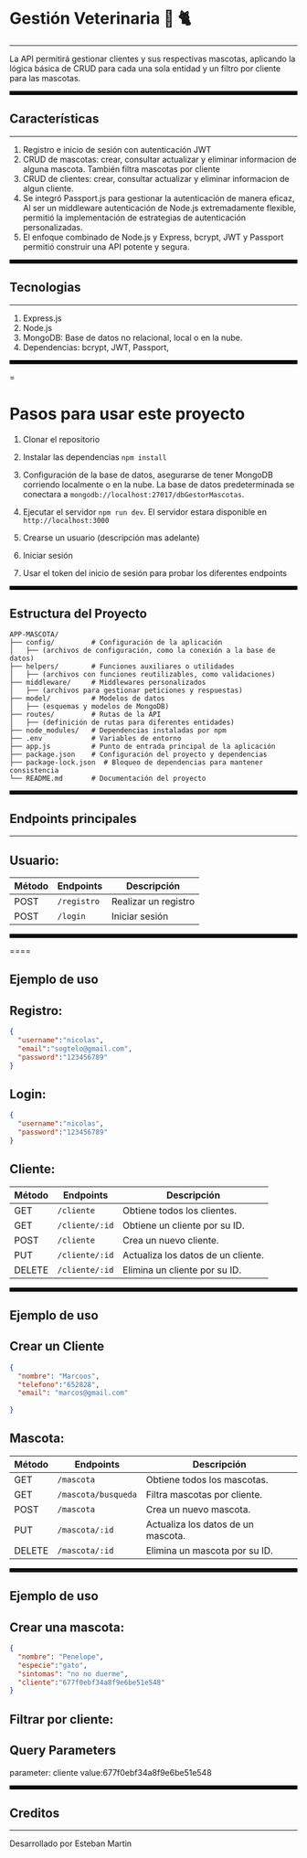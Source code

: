 # Gestión Veterinaria 🐶 🐈
---
La API permitirá gestionar clientes y sus respectivas mascotas, aplicando la lógica básica de CRUD para cada una sola entidad y un filtro por cliente para las mascotas.

<hr style="border: 3px solid #000;">

## Características
---
1. Registro e inicio de sesión con autenticación JWT
2. CRUD de mascotas: crear, consultar actualizar y eliminar informacion de alguna mascota. También filtra mascotas por cliente
3. CRUD de clientes: crear, consultar actualizar y eliminar informacion de algun cliente.
4. Se integró Passport.js  para gestionar la autenticación de manera eficaz, Al ser un middleware autenticación de Node.js extremadamente flexible,  permitió la implementación de estrategias de autenticación personalizadas.
5. El enfoque combinado de Node.js y Express, bcrypt, JWT y Passport permitió construir una API potente y segura.

<hr style="border: 3px solid #000;">

## Tecnologias 
---
1. Express.js
2. Node.js
3. MongoDB: Base de datos no relacional, local o en la nube.
4. Dependencias: bcrypt, JWT, Passport, 

<hr style="border: 3px solid #000;">=

# Pasos para usar este proyecto 

1. Clonar el repositorio

2. Instalar las dependencias ```npm install```
3. Configuración de la base de datos, asegurarse de tener MongoDB corriendo localmente o en la nube. La base de datos predeterminada se conectara a ```mongodb://localhost:27017/dbGestorMascotas```.
4. Ejecutar el servidor ```npm run dev```. El servidor estara disponible en ```http://localhost:3000```
5. Crearse un usuario (descripción mas adelante)
6. Iniciar sesión
7. Usar el token del inicio de sesión para probar los diferentes endpoints

<hr style="border: 3px solid #000;">

## Estructura del Proyecto

```plaintext
APP-MASCOTA/
├── config/         # Configuración de la aplicación
│   ├── (archivos de configuración, como la conexión a la base de datos)
├── helpers/        # Funciones auxiliares o utilidades
│   ├── (archivos con funciones reutilizables, como validaciones)
├── middleware/     # Middlewares personalizados
│   ├── (archivos para gestionar peticiones y respuestas)
├── model/          # Modelos de datos
│   ├── (esquemas y modelos de MongoDB)
├── routes/         # Rutas de la API
│   ├── (definición de rutas para diferentes entidades)
├── node_modules/   # Dependencias instaladas por npm
├── .env            # Variables de entorno
├── app.js          # Punto de entrada principal de la aplicación
├── package.json    # Configuración del proyecto y dependencias
├── package-lock.json  # Bloqueo de dependencias para mantener consistencia
└── README.md       # Documentación del proyecto 
```



<hr style="border: 3px solid #000;">


## Endpoints principales 
---
Usuario:
---

| Método   | Endpoints    | Descripción                         |
|----------|--------------|-------------------------------------|
| POST     | `/registro`  | Realizar un registro                |
| POST     | `/login`     | Iniciar sesión                      |

<hr style="border: 3px solid #000;">====

Ejemplo de uso 
---

Registro: 
---

```json
{
  "username":"nicolas",
  "email":"sogtelo@gmail.com",
  "password":"123456789"
}
```

Login:
---

```json
{
  "username":"nicolas",
  "password":"123456789"
}
```

Cliente:
---
| Método   | Endpoints    | Descripción                         |
|----------|--------------|-------------------------------------|
| GET      | `/cliente`   | Obtiene todos los clientes.         |
| GET      | `/cliente/:id`| Obtiene un cliente por su ID.       |
| POST     | `/cliente`    | Crea un nuevo cliente.              |
| PUT      | `/cliente/:id`| Actualiza los datos de un cliente.  |
| DELETE   | `/cliente/:id`| Elimina un cliente por su ID.       |

<hr style="border: 3px solid #000;">

Ejemplo de uso 
---

Crear un Cliente
---

```json
{
  "nombre": "Marcoos",
  "telefono":"652828",
  "email": "marcos@gmail.com"
  
}
```


Mascota:
---

| Método   | Endpoints      | Descripción                         |
|----------|----------------|-------------------------------------|
| GET      | `/mascota`     | Obtiene todos los mascotas.         |
| GET      | `/mascota/busqueda`| Filtra mascotas por cliente.          |
| POST     | `/mascota`     | Crea un nuevo mascota.              |
| PUT      | `/mascota/:id` | Actualiza los datos de un mascota.  |
| DELETE   | `/mascota/:id` | Elimina un mascota por su ID.       |

<hr style="border: 3px solid #000;">

Ejemplo de uso 
---

Crear una mascota: 
---

```json
{
  "nombre": "Penelope",
  "especie":"gato",
  "sintomas": "no no duerme",
  "cliente":"677f0ebf34a8f9e6be51e548"
}
```

Filtrar por cliente: 
---
Query Parameters 
---
parameter: cliente  value:677f0ebf34a8f9e6be51e548

<hr style="border: 3px solid #000;">
 


## Creditos
---

Desarrollado por Esteban Martin 




